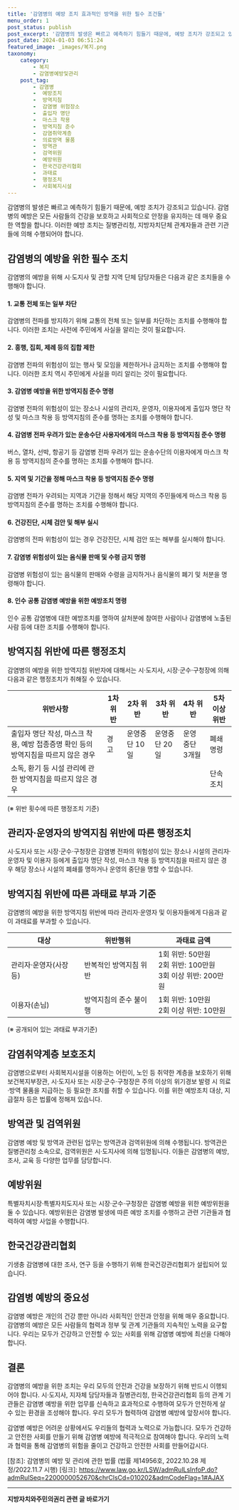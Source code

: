 ```yaml
---
title: '감염병의 예방 조치 효과적인 방역을 위한 필수 조건들'
menu_order: 1
post_status: publish
post_excerpt: '감염병의 발생은 빠르고 예측하기 힘들기 때문에, 예방 조치가 강조되고 있습니다. 감염병의 예방은 모든 사람들의 건강을 보호하고 사회적으로 안정을 유지하는 데 매우 중요한 역할을 합니다. 이러한 예방 조치는 질병관리청, 지방자치단체 관계자들과 관련 기관들에 의해 수행되어야 합니다.'
post_date: 2024-01-03 06:51:24
featured_image: _images/복지.png
taxonomy:
    category:
        - 복지
        - 감염병예방및관리
    post_tag:
        - 감염병
        -  예방조치
        -  방역지침
        -  감염병 위험장소
        -  출입자 명단
        -  마스크 착용
        -  방역지침 준수
        -  감염취약계층
        -  의료방역 물품
        -  방역관
        -  검역위원
        -  예방위원
        -  한국건강관리협회
        -  과태료
        -  행정조치
        -  사회복지시설
---
```



감염병의 발생은 빠르고 예측하기 힘들기 때문에, 예방 조치가 강조되고 있습니다. 감염병의 예방은 모든 사람들의 건강을 보호하고 사회적으로 안정을 유지하는 데 매우 중요한 역할을 합니다. 이러한 예방 조치는 질병관리청, 지방자치단체 관계자들과 관련 기관들에 의해 수행되어야 합니다.

## 감염병의 예방을 위한 필수 조치

감염병의 예방을 위해 시·도지사 및 관할 지역 단체 담당자들은 다음과 같은 조치들을 수행해야 합니다.

#### 1. 교통 전체 또는 일부 차단
감염병의 전파를 방지하기 위해 교통의 전체 또는 일부를 차단하는 조치를 수행해야 합니다. 이러한 조치는 사전에 주민에게 사실을 알리는 것이 필요합니다.

#### 2. 흥행, 집회, 제례 등의 집합 제한
감염병 전파의 위험성이 있는 행사 및 모임을 제한하거나 금지하는 조치를 수행해야 합니다. 이러한 조치 역시 주민에게 사실을 미리 알리는 것이 필요합니다.

#### 3. 감염병 예방을 위한 방역지침 준수 명령
감염병 전파의 위험성이 있는 장소나 시설의 관리자, 운영자, 이용자에게 출입자 명단 작성 및 마스크 착용 등 방역지침의 준수를 명하는 조치를 수행해야 합니다.

#### 4. 감염병 전파 우려가 있는 운송수단 사용자에게의 마스크 착용 등 방역지침 준수 명령
버스, 열차, 선박, 항공기 등 감염병 전파 우려가 있는 운송수단의 이용자에게 마스크 착용 등 방역지침의 준수를 명하는 조치를 수행해야 합니다.

#### 5. 지역 및 기간을 정해 마스크 착용 등 방역지침 준수 명령
감염병 전파가 우려되는 지역과 기간을 정해서 해당 지역의 주민들에게 마스크 착용 등 방역지침의 준수를 명하는 조치를 수행해야 합니다.

#### 6. 건강진단, 시체 검안 및 해부 실시
감염병의 전파 위험성이 있는 경우 건강진단, 시체 검안 또는 해부를 실시해야 합니다.

#### 7. 감염병 위험성이 있는 음식물 판매 및 수령 금지 명령
감염병 위험성이 있는 음식물의 판매와 수령을 금지하거나 음식물의 폐기 및 처분을 명령해야 합니다.

#### 8. 인수 공통 감염병 예방을 위한 예방조치 명령
인수 공통 감염병에 대한 예방조치를 명하여 살처분에 참여한 사람이나 감염병에 노출된 사람 등에 대한 조치를 수행해야 합니다.

## 방역지침 위반에 따른 행정조치

감염병의 예방을 위한 방역지침 위반자에 대해서는 시·도지사, 시장·군수·구청장에 의해 다음과 같은 행정조치가 취해질 수 있습니다.

| 위반사항                                | 1차 위반         | 2차 위반             | 3차 위반          | 4차 위반             | 5차 이상 위반 |
| ---------------------------------------| -----------------| -------------------- | ---------------- | ---------------------| -------------- |
| 출입자 명단 작성, 마스크 착용, 예방 접종증명 확인 등의 방역지침을 따르지 않은 경우   | 경고              | 운영중단 10일         | 운영중단 20 일      | 운영중단 3개월         | 폐쇄명령        |
| 소독, 환기 등 시설 관리에 관한 방역지침을 따르지 않은 경우                           |                    |                      |                     |                       | 단속 조치       |

(※ 위반 횟수에 따른 행정조치 기준)

## 관리자·운영자의 방역지침 위반에 따른 행정조치

시·도지사 또는 시장·군수·구청장은 감염병 전파의 위험성이 있는 장소나 시설의 관리자·운영자 및 이용자 등에게 출입자 명단 작성, 마스크 착용 등 방역지침을 따르지 않은 경우 해당 장소나 시설의 폐쇄를 명하거나 운영의 중단을 명할 수 있습니다.

## 방역지침 위반에 따른 과태료 부과 기준

감염병의 예방을 위한 방역지침 위반에 따라 관리자·운영자 및 이용자들에게 다음과 같이 과태료를 부과할 수 있습니다.

| 대상                                | 위반행위                 | 과태료 금액   |
| ----------------------------------- | ----------------------- | -------------- |
| 관리자·운영자(사장 등)              | 반복적인 방역지침 위반      | 1회 위반: 50만원<br>2회 위반: 100만원<br>3회 이상 위반: 200만원 |
| 이용자(손님)                       | 방역지침의 준수 불이행       | 1회 위반: 10만원<br>2회 이상 위반: 10만원 |

(※ 공개되어 있는 과태료 부과기준)

## 감염취약계층 보호조치

감염병으로부터 사회복지시설을 이용하는 어린이, 노인 등 취약한 계층을 보호하기 위해 보건복지부장관, 시·도지사 또는 시장·군수·구청장은 주의 이상의 위기경보 발령 시 의료·방역 물품을 지급하는 등 필요한 조치를 취할 수 있습니다. 이를 위한 예방조치 대상, 지급절차 등은 법률에 정해져 있습니다.

## 방역관 및 검역위원

감염병 예방 및 방역과 관련된 업무는 방역관과 검역위원에 의해 수행됩니다. 방역관은 질병관리청 소속으로, 검역위원은 시·도지사에 의해 임명됩니다. 이들은 감염병의 예방, 조사, 교육 등 다양한 업무를 담당합니다.

## 예방위원

특별자치시장·특별자치도지사 또는 시장·군수·구청장은 감염병 예방을 위한 예방위원을 둘 수 있습니다. 예방위원은 감염병 발생에 따른 예방 조치를 수행하고 관련 기관들과 협력하여 예방 사업을 수행합니다.

## 한국건강관리협회

기생충 감염병에 대한 조사, 연구 등을 수행하기 위해 한국건강관리협회가 설립되어 있습니다.

## 감염병 예방의 중요성

감염병 예방은 개인의 건강 뿐만 아니라 사회적인 안전과 안정을 위해 매우 중요합니다. 감염병의 예방은 모든 사람들의 협력과 정부 및 관계 기관들의 지속적인 노력을 요구합니다. 우리는 모두가 건강하고 안전할 수 있는 사회를 위해 감염병 예방에 최선을 다해야 합니다.

## 결론

감염병의 예방을 위한 조치는 우리 모두의 안전과 건강을 보장하기 위해 반드시 이행되어야 합니다. 시·도지사, 지자체 담당자들과 질병관리청, 한국건강관리협회 등의 관계 기관들은 감염병 예방을 위한 업무를 신속하고 효과적으로 수행하여 모두가 안전하게 살 수 있는 환경을 조성해야 합니다. 우리 모두가 협력하여 감염병 예방에 앞장서야 합니다.

감염병 예방은 어려운 상황에서도 우리들의 협력과 노력으로 가능합니다. 모두가 건강하고 안전한 사회를 만들기 위해 감염병 예방에 적극적으로 참여해야 합니다. 우리의 노력과 협력을 통해 감염병의 위험을 줄이고 건강하고 안전한 사회를 만들어갑시다.

[참조]: 감염병의 예방 및 관리에 관한 법률 (법률 제14956호, 2022.10.28 제정/2022.11.7 시행)
[링크]: https://www.law.go.kr/LSW/admRulLsInfoP.do?admRulSeq=2200000052670&chrClsCd=010202&admCodeFlag=1#AJAX  
<!-- wp:separator -->
<hr class="wp-block-separator has-alpha-channel-opacity"/>
<!-- /wp:separator -->

<!-- wp:group {"backgroundColor":"base","layout":{"type":"constrained"}} -->
<div class="wp-block-group has-base-background-color has-background"><!-- wp:paragraph {"align":"center","fontSize":"medium"} -->
<p class="has-text-align-center has-large-font-size"><strong>지방자치와주민의권리 관련 글 바로가기</strong></p>
<!-- /wp:paragraph -->


<!-- wp:latest-posts
{"categories":[{"id":7159,"count":19,"description":"","link":"https://uknowlaw.com/category/%ec%a7%80%eb%b0%a9%ec%9e%90%ec%b9%98%ec%99%80%ec%a3%bc%eb%af%bc%ec%9d%98%ea%b6%8c%eb%a6%ac/","name":"지방자치와주민의권리","slug":"지방자치와주민의권리","taxonomy":"category","parent":0,"meta":[],"_links":{"self":[{"href":"https://uknowlaw.com/wp-json/wp/v2/categories/7159"}],"collection":[{"href":"https://uknowlaw.com/wp-json/wp/v2/categories"}],"about":[{"href":"https://uknowlaw.com/wp-json/wp/v2/taxonomies/category"}],"wp:post_type":[{"href":"https://uknowlaw.com/wp-json/wp/v2/posts?categories=7159"}],"curies":[{"name":"wp","href":"https://api.w.org/{rel}","templated":true}]}}],"postsToShow":100,"excerptLength":28,"postLayout":"grid","columns":2,"featuredImageAlign":"left","featuredImageSizeSlug":"large","fontSize":"small"} /--></div>
<!-- /wp:group -->